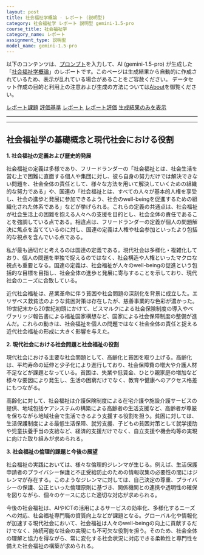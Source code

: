 ```yaml
---
layout: post
title: 社会福祉学概論 - レポート (説明型)
category: 社会福祉学 レポート 説明型 gemini-1.5-pro
course_title: 社会福祉学
category_name: レポート
assignment_type: 説明型
model_name: gemini-1.5-pro
---
```


以下のコンテンツは、[プロンプト](https://github.com/takedatoshiyuki/synthetic_assignments/tree/main/generated/社会福祉学/gemini-1.5-pro/prompt_レポート-説明型.md)を入力して、AI (gemini-1.5-pro) が生成した「[社会福祉学概論](/contents/社会福祉学/)」のレポートです。このページは生成結果から自動的に作成されているため、表示が乱れている場合があることをご容赦ください。
データセット作成の目的と利用上の注意および生成の方法については[About](/About)を御覧ください。

[レポート課題](../レポート課題-説明型)
[評価基準](../評価基準-説明型)
[レポート](../レポート-説明型)
[レポート評価](../レポート評価-説明型)
[生成結果のみを表示](https://github.com/takedatoshiyuki/synthetic_assignments/tree/main/generated/社会福祉学/gemini-1.5-pro/レポート-説明型.md)
  

***
***
  
## 社会福祉学の基礎概念と現代社会における役割

**1. 社会福祉の定義および歴史的発展**

社会福祉の定義は多様であり、フリードランダーの「社会福祉とは、社会生活を営む上で困難に直面する個人や集団に対し、彼ら自身の努力だけでは解決できない問題を、社会全体の責任として、様々な方法を用いて解決していくための組織的な努力である」や、国連の「社会福祉とは、すべての人々が基本的人権を享受し、社会の進歩と発展に参加できるよう、社会のwell-beingを促進するための組織化された体系である」などが挙げられる。これらの定義の共通点は、社会福祉が社会生活上の困難を抱える人々への支援を目的とし、社会全体の責任であることを強調している点である。相違点は、フリードランダーの定義が個人の問題解決に焦点を当てているのに対し、国連の定義は人権や社会参加といったより包括的な視点を含んでいる点である。

私が最も適切だと考えるのは国連の定義である。現代社会は多様化・複雑化しており、個人の問題を単独で捉えるのではなく、社会構造や人権といったマクロな視点も重要となる。国連の定義は、社会福祉が人々のwell-beingの促進という包括的な目標を目指し、社会全体の進歩と発展に寄与することを示しており、現代社会のニーズに合致している。

近代社会福祉は、産業革命に伴う貧困や社会問題の深刻化を背景に成立した。エリザベス救貧法のような貧困対策は存在したが、慈善事業的な色彩が濃かった。19世紀末から20世紀初頭にかけて、ビスマルクによる社会保険制度の導入やベヴァリッジ報告書による福祉国家構想など、国家による社会保障制度の整備が進んだ。これらの動きは、社会福祉を個人の問題ではなく社会全体の責任と捉える近代社会福祉の形成に大きく影響を与えた。

**2. 現代社会における社会問題と社会福祉の役割**

現代社会における主要な社会問題として、高齢化と貧困を取り上げる。高齢化は、平均寿命の延伸と少子化により進行しており、社会保障費の増大や介護人材不足などが課題となっている。貧困は、失業や低賃金、ひとり親家庭の増加など様々な要因により発生し、生活の困窮だけでなく、教育や健康へのアクセス格差にもつながる。

高齢化に対して、社会福祉は介護保険制度による在宅介護や施設介護サービスの提供、地域包括ケアシステムの構築による高齢者の生活支援など、高齢者が尊厳を保ちながら地域社会で生活できるよう支援する役割を担う。貧困に対しては、生活保護制度による最低生活保障、就労支援、子どもの貧困対策として就学援助や児童扶養手当の支給など、経済的支援だけでなく、自立支援や機会均等の実現に向けた取り組みが求められる。

**3. 社会福祉の倫理的課題と今後の展望**

社会福祉の実践においては、様々な倫理的ジレンマが生じる。例えば、生活保護申請者のプライバシー保護と不正受給防止のための情報収集の必要性の間にはジレンマが存在する。このようなジレンマに対しては、自己決定の尊重、プライバシーの保護、公正といった倫理原則に基づき、関係機関との連携や透明性の確保を図りながら、個々のケースに応じた適切な対応が求められる。

今後の社会福祉は、AIやICTの活用によるサービスの効率化、多様化するニーズへの対応、社会福祉専門職の資質向上などが課題となる。グローバル化や情報化が加速する現代社会において、社会福祉は人々のwell-beingの向上に貢献するだけでなく、持続可能な社会の実現にも不可欠な役割を担う。そのため、社会全体の理解と協力を得ながら、常に変化する社会状況に対応できる柔軟性と専門性を備えた社会福祉の構築が求められる。

